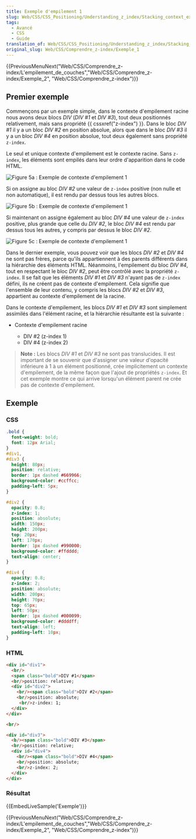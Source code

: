 ```yaml
---
title: Exemple d'empilement 1
slug: Web/CSS/CSS_Positioning/Understanding_z_index/Stacking_context_example_1
tags:
  - Avancé
  - CSS
  - Guide
translation_of: Web/CSS/CSS_Positioning/Understanding_z_index/Stacking_context_example_1
original_slug: Web/CSS/Comprendre_z-index/Exemple_1
---
```

{{PreviousMenuNext("Web/CSS/Comprendre_z-index/L'empilement_de_couches","Web/CSS/Comprendre_z-index/Exemple_2", "Web/CSS/Comprendre_z-index")}}

## Premier exemple

Commençons par un exemple simple, dans le contexte d'empilement racine nous avons deux blocs _DIV_ (_DIV #1_ et _DIV #3_), tout deux positionnés relativement, mais sans propriété {{ cssxref("z-index") }}. Dans le bloc _DIV #1_ il y a un bloc _DIV #2_ en position absolue, alors que dans le bloc _DIV #3_ il y a un bloc _DIV #4_ en position absolue, tout deux également sans propriété `z-index`.

Le seul et unique contexte d'empilement est le contexte racine. Sans `z-index`, les éléments sont empilés dans leur ordre d'apparition dans le code HTML.

![Figure 5a : Exemple de contexte d'empilement 1](understanding_zindex_05a.png)

Si on assigne au bloc _DIV #2_ une valeur de `z-index` positive (non nulle et non automatique), il est rendu par dessus tous les autres blocs.

![Figure 5b : Exemple de contexte d'empilement 1](understanding_zindex_05b.png)

Si maintenant on assigne également au bloc _DIV #4_ une valeur de `z-index` positive, plus grande que celle du _DIV #2_, le bloc _DIV #4_ est rendu par dessus tous les autres, y compris par dessus le bloc _DIV #2_.

![Figure 5c : Exemple de contexte d'empilement 1](understanding_zindex_05c.png)

Dans le dernier exemple, vous pouvez voir que les blocs _DIV #2_ et _DIV #4_ ne sont pas frères, parce qu'ils appartiennent à des parents différents dans la hiérarchie des éléments HTML. Néanmoins, l'empilement du bloc _DIV #4_, tout en respectant le bloc _DIV #2_, peut être contrôlé avec la propriété `z-index`. Il se fait que les éléments _DIV #1_ et _DIV #3_ n'ayant pas de `z-index` défini, ils ne créent pas de contexte d'empilement. Cela signifie que l'ensemble de leur contenu, y compris les blocs _DIV #2_ et _DIV #3_, appartient au contexte d'empilement de la racine.

Dans le contexte d'empilement, les blocs _DIV #1_ et _DIV #3_ sont simplement assimilés dans l'élément racine, et la hiérarchie résultante est la suivante :

- Contexte d'empilement racine

  - DIV #2 (z-index 1)
  - DIV #4 (z-index 2)

> **Note :** Les blocs _DIV #1_ et _DIV #3_ ne sont pas translucides. Il est important de se souvenir que d'assigner une valeur d'opacité inférieure à 1 à un élément positionné, crée implicitement un contexte d'empilement, de la même façon que l'ajout de propriétés `z-index`. Et cet exemple montre ce qui arrive lorsqu'un élément parent ne crée pas de contexte d'empilement.

## **Exemple**

### CSS

```css
.bold {
  font-weight: bold;
  font: 12px Arial;
}
#div1,
#div3 {
  height: 80px;
  position: relative;
  border: 1px dashed #669966;
  background-color: #ccffcc;
  padding-left: 5px;
}

#div2 {
  opacity: 0.8;
  z-index: 1;
  position: absolute;
  width: 150px;
  height: 200px;
  top: 20px;
  left: 170px;
  border: 1px dashed #990000;
  background-color: #ffdddd;
  text-align: center;
}

#div4 {
  opacity: 0.8;
  z-index: 2;
  position: absolute;
  width: 200px;
  height: 70px;
  top: 65px;
  left: 50px;
  border: 1px dashed #000099;
  background-color: #ddddff;
  text-align: left;
  padding-left: 10px;
}
```

### **HTML**

```html
<div id="div1">
  <br/>
  <span class="bold">DIV #1</span>
  <br/>position: relative;
  <div id="div2">
    <br/><span class="bold">DIV #2</span>
    <br/>position: absolute;
     <br/>z-index: 1;
  </div>
</div>

<br/>

<div id="div3">
  <b/><span class="bold">DIV #3</span>
  <br/>position: relative;
  <div id="div4">
    <br/><span class="bold">DIV #4</span>
    <br/>position: absolute;
    <br/>z-index: 2;
  </div>
</div>
```

### Résultat

{{EmbedLiveSample('Exemple')}}

{{PreviousMenuNext("Web/CSS/Comprendre_z-index/L'empilement_de_couches","Web/CSS/Comprendre_z-index/Exemple_2", "Web/CSS/Comprendre_z-index")}}
